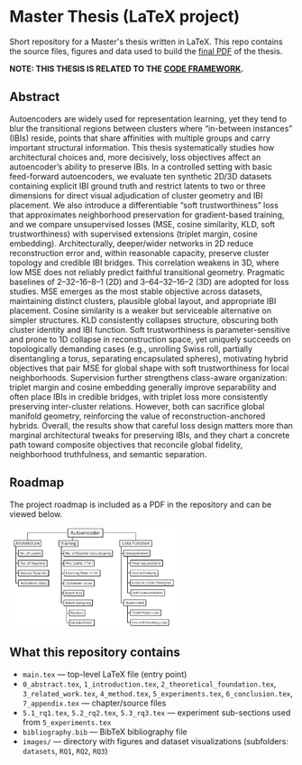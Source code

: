 # Master Thesis (LaTeX project)

Short repository for a Master's thesis written in LaTeX. This repo contains the source files, figures and data used to build the [final PDF](Masterarbeit___Atakan_Kara.pdf) of the thesis.

**NOTE: THIS THESIS IS RELATED TO THE [CODE FRAMEWORK](https://github.com/atakan-kara99/AutoencoderFramework).**

## Abstract

Autoencoders are widely used for representation learning, yet they tend to blur the transitional regions between clusters where “in-between instances” (IBIs) reside, points that share affinities with multiple groups and carry important structural information. This thesis systematically studies how architectural choices and, more decisively, loss objectives affect an autoencoder’s ability to preserve IBIs. In a controlled setting with basic feed-forward autoencoders, we evaluate ten synthetic 2D/3D datasets containing explicit IBI ground truth and restrict latents to two or three dimensions for direct visual adjudication of cluster geometry and IBI placement. We also introduce a differentiable “soft trustworthiness” loss that approximates neighborhood preservation for gradient-based training, and we compare unsupervised losses (MSE, cosine similarity, KLD, soft trustworthiness) with supervised extensions (triplet margin, cosine embedding). 
Architecturally, deeper/wider networks in 2D reduce reconstruction error and, within reasonable capacity, preserve cluster topology and credible IBI bridges. This correlation weakens in 3D, where low MSE does not reliably predict faithful transitional geometry. Pragmatic baselines of 2–32–16–8–1 (2D) and 3–64–32–16–2 (3D) are adopted for loss studies. 
MSE emerges as the most stable objective across datasets, maintaining distinct clusters, plausible global layout, and appropriate IBI placement. Cosine similarity is a weaker but serviceable alternative on simpler structures. KLD consistently collapses structure, obscuring both cluster identity and IBI function. Soft trustworthiness is parameter-sensitive and prone to 1D collapse in reconstruction space, yet uniquely succeeds on topologically demanding cases (e.g., unrolling Swiss roll, partially disentangling a torus, separating encapsulated spheres), motivating hybrid objectives that pair MSE for global shape with soft trustworthiness for local neighborhoods. 
Supervision further strengthens class-aware organization: triplet margin and cosine embedding generally improve separability and often place IBIs in credible bridges, with triplet loss more consistently preserving inter-cluster relations. However, both can sacrifice global manifold geometry, reinforcing the value of reconstruction-anchored hybrids. 
Overall, the results show that careful loss design matters more than marginal architectural tweaks for preserving IBIs, and they chart a concrete path toward composite objectives that reconcile global fidelity, neighborhood truthfulness, and semantic separation.

## Roadmap

The project roadmap is included as a PDF in the repository and can be viewed below.

<p>
  <img src="images/roadmap.png" alt="Roadmap" style="max-width:300px;">
</p>

## What this repository contains

- `main.tex` — top-level LaTeX file (entry point)
- `0_abstract.tex`, `1_introduction.tex`, `2_theoretical_foundation.tex`, `3_related_work.tex`, `4_method.tex`, `5_experiments.tex`, `6_conclusion.tex`, `7_appendix.tex` — chapter/source files
- `5.1_rq1.tex`, `5.2_rq2.tex`, `5.3_rq3.tex` — experiment sub-sections used from `5_experiments.tex`
- `bibliography.bib` — BibTeX bibliography file
- `images/` — directory with figures and dataset visualizations (subfolders: `datasets`, `RQ1`, `RQ2`, `RQ3`)
